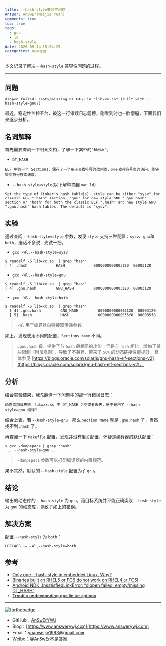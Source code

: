 ```yaml
---
title: --hash-style兼容性问题
Antuor: AnSwEr(Weijie Yuan)
comments: true
toc: true
tags:
  - gcc
  - ld
  - hash-style
date: 2020-05-14 15:54:25
categories: 编译链接
---
```


本文记录了解决 `--hash-style` 兼容性问题的过程。

-----
<!--more-->

## 问题
```
dlopen failed: empty/missing DT_HASH in "libxxx.so" (built with --hash-style=gnu?)
```
最近，稳定性监控平台，被这一行错误日志霸榜，刚看到时也一脸懵逼，下面我们来逐步分析。

## 名词解释
首先需要查阅一下相关文档，了解一下其中的”`新朋友`”。

- `DT_HASH`
```
ELF 中的一个 Sections，保存了一个用于查找符号的散列表，用于支持符号表的访问，能够提高符号搜索速度。
```

- `--hash-style=style`(以下解释摘自 `man ld`)
```
Set the type of linker's hash table(s). style can be either "sysv" for classic ELF ".hash" section, "gnu" for new style GNU ".gnu.hash" section or "both" for both the classic ELF ".hash" and new style GNU ".gnu.hash" hash tables. The default is "sysv".
```

## 实验
通过查阅 `--hash-style=style` 参数，发现 `style` 支持三种配置：`sysv`、`gnu`和`both`，废话不多说，先试一把。

- `gcc -Wl,--hash-style=sysv`
```
$ readelf -S libxxx.so  | grep "hash"
[ 4] .hash             HASH             0000000000003120  00003120
```

- `gcc -Wl,--hash-style=gnu`
```
$ readelf -S libxxx.so  | grep "hash"
[ 4] .gnu.hash         GNU_HASH         0000000000003120  00003120
```

- `gcc -Wl,--hash-style=both`
```
$ readelf -S libxxx.so  | grep "hash"
  [ 4] .gnu.hash         GNU_HASH         0000000000003120  00003120
  [ 5] .hash             HASH             00000000000035f8  000035f8
```

> `-Wl` 用于编译器向链接器传递参数。  
  
如上，发现使用不同的配置，`Sections Name` 不同。

> `.gnu.hash` 段​，提​供了​与 `hash` 段​相​同​的​功​能​；但​是与 `hash` 相比，增加了某些限制（附加规则），​导致了不兼容，带​来​了​ `50%` 的​动​态​链​接​性​能​提​升​，具体参见 [https://blogs.oracle.com/solaris/gnu-hash-elf-sections-v2](https://blogs.oracle.com/solaris/gnu-hash-elf-sections-v2)。

## 分析
结合实验结果，我先翻译一下问题中的那一行错误日志：
```
动态库加载失败，libxxx.so 中 DT_HASH 为空或者丢失，是不是用了 --hash-style=gnu 编译?
```
结合上表，若 `--hash-style=gnu`，那么 `Section Name` 就是 `.gnu.hash` 了，当然找不到`.hash` 了。

再查阅一下 `Makefile` 配置，发现并没有相关配置，怀疑是编译器的默认配置：

```
$ gcc -dumpspecs | grep "hash"
... --hash-style=gnu ...
```

> `-dumpspecs` 参数可以打印编译器的内置规范。

果不其然，默认的 `--hash-style` 配置为了 `gnu`。

## 结论
输出的动态库的 `--hash-style` 为 `gnu`，而目标系统并不能正确读取 `--hash-style` 为 `gnu` 的动态库，导致了如上的错误。

## 解决方案
配置 `--hash-style` 为 `both`：
```
LDFLAGS += -Wl,--hash-style=both
```

## 参考
- [Only one --hash-style in embedded Linux. Why?](https://stackoverflow.com/questions/11741816/only-one-hash-style-in-embedded-linux-why)
- [Binaries built on RHEL5 or FC6 do not work on RHEL4 or FC5!](https://sites.google.com/site/avinesh/binaryincompatibilitybetweenrhel4andrhel)
- [Android NDK UnsatisfiedLinkError: “dlopen failed: empty/missing DT_HASH”](https://stackoverflow.com/questions/28638809/android-ndk-unsatisfiedlinkerror-dlopen-failed-empty-missing-dt-hash)
- [Trouble understanding gcc linker options](https://stackoverflow.com/questions/42068271/trouble-understanding-gcc-linker-options)

-----

[![forthebadge](http://forthebadge.com/images/badges/ages-20-30.svg)](http://forthebadge.com)
- GitHub：[AnSwErYWJ](https://github.com/AnSwErYWJ)
- Blog：[https://www.answerywj.com](https://www.answerywj.com)
- Email：[yuanweijie1993@gmail.com](https://mail.google.com)
- Weibo：[@AnSwEr不是答案](https://weibo.com/1783591593)